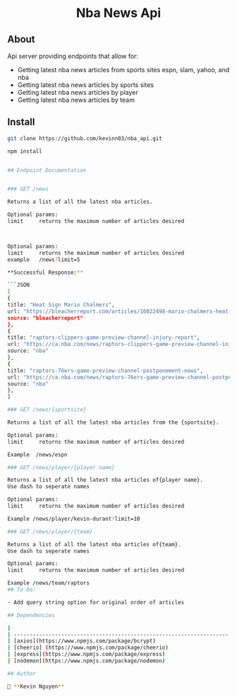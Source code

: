 <h1 align="center">Nba News Api</h1>

## About

Api server providing endpoints that allow for:

- Getting latest nba news articles from sports sites espn, slam, yahoo, and nba
- Getting latest nba news articles by sports sites
- Getting latest nba news articles by player
- Getting latest nba news articles by team


## Install



```sh
git clone https://github.com/kevinn03/nba_api.git

npm install


## Endpoint Documentation


### GET /news

Returns a list of all the latest nba articles.

Optional params:
limit     returns the maximum number of articles desired



Optional params:
limit     returns the maximum number of articles desired
example   /news?limit=5

**Successful Response:**

```JSON
[
{
title: "Heat Sign Mario Chalmers",
url: "https://bleacherreport.com/articles/10022498-mario-chalmers-heat-agree-to-10-day-contract-won-2-championships-with-miami",
source: "bleacherreport"
},
{
title: "raptors-clippers-game-preview-channel-injury-report",
url: "https://ca.nba.com/news/raptors-clippers-game-preview-channel-injury-report/wd09hzt1cqa1160vk9qanglf2",
source: "nba"
},
{
title: "raptors-76ers-game-preview-channel-postponement-news",
url: "https://ca.nba.com/news/raptors-76ers-game-preview-channel-postponement-news/os7dkg8vx7ae1upt6z2w59g3b",
source: "nba"
},
]

### GET /news/{sportsite}

Returns a list of all the latest nba articles from the {sportsite}.

Optional params:
limit     returns the maximum number of articles desired

Example  /news/espn 

### GET /news/player/{player name}

Returns a list of all the latest nba articles of{player name}.
Use dash to seperate names

Optional params:
limit     returns the maximum number of articles desired

Example /news/player/kevin-durant?limit=10

### GET /news/player/{team}

Returns a list of all the latest nba articles of{team}.
Use dash to seperate names

Optional params:
limit     returns the maximum number of articles desired

Example /news/team/raptors
## To Do:

- Add query string option for original order of articles

## Dependencies

|                                                                      |                                                                                                                              |
| -------------------------------------------------------------------- | ---------------------------------------------------------------------------------------------------------------------------- |
| [axios](https://www.npmjs.com/package/bcrypt)
| [cheerio] (https://www.npmjs.com/package/cheerio)                    |   Cheerio parses markup and provides an API for traversing/manipulating the resulting data structure                         |
| [express](https://www.npmjs.com/package/express)                     | Simple, robust web framework for Node                                                                                        |                                                                                              |
| [nodemon](https://www.npmjs.com/package/nodemon)                     | Performs hot reloading of the application                                                                                    |

## Author

👤 **Kevin Nguyen**

